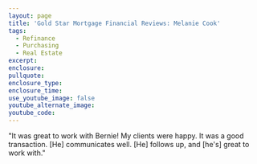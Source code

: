 ```yaml
---
layout: page
title: 'Gold Star Mortgage Financial Reviews: Melanie Cook'
tags:
  - Refinance
  - Purchasing
  - Real Estate
excerpt:
enclosure:
pullquote:
enclosure_type:
enclosure_time:
use_youtube_image: false
youtube_alternate_image:
youtube_code:
---
```



"It was great to work with Bernie! My clients were happy. It was a good transaction. [He] communicates well. [He] follows up, and [he's] great to work with."